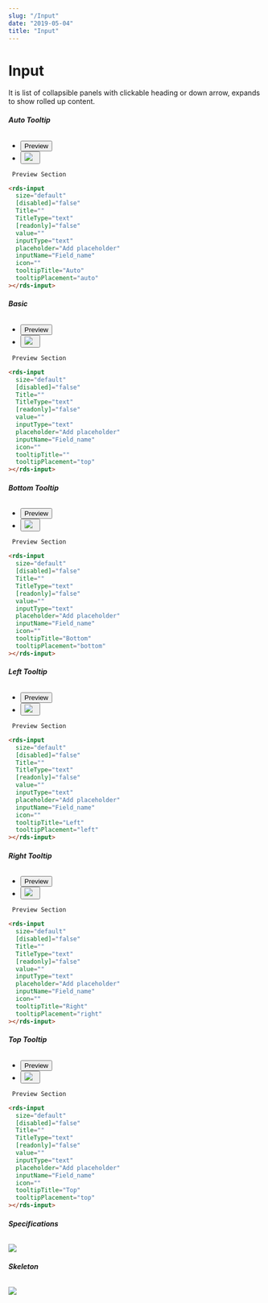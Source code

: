 ```yaml
---
slug: "/Input"
date: "2019-05-04"
title: "Input"
---
```

  
<!-- CSS only -->
<link href="https://cdn.jsdelivr.net/npm/bootstrap@5.1.3/dist/css/bootstrap.min.css" rel="stylesheet" integrity="sha384-1BmE4kWBq78iYhFldvKuhfTAU6auU8tT94WrHftjDbrCEXSU1oBoqyl2QvZ6jIW3" crossorigin="anonymous">
<link rel="stylesheet" rel="../../../../../../../raaghu/src/assets/css/main.css">
<link rel="stylesheet" rel="../../../../../../raaghu/src/assets/css/style-elements.css">


# Input

It is list of collapsible panels with clickable heading or down arrow, expands to show rolled up content.



<section class="py-4">
 <h6><b>Auto Tooltip </b> </h6>
  
  <div class="py-3">
    <div class="cust-tabs">
  <ul class="nav nav-tabs" id="myTab1" role="tablist">

  <li class="nav-item" role="presentation">
  <button class="nav-link active" id="preview-tab" data-bs-toggle="tab" data-bs-target="#preview1" type="button" role="tab" aria-controls="preview1" aria-selected="true">Preview</button>
  </li>

  <li class="nav-item" role="presentation">
  <button class="nav-link" id="code-tab" data-bs-toggle="tab" data-bs-target="#code1" type="button" role="tab" aria-controls="code" aria-selected="false"><img src="../../../../../../../raaghu/src/images/Angular_Icon.png"> &nbsp;
  <i class="bi bi-code-slash" style="font-size:1.0rem"></i></button>
  </li>
</ul>


<div class="tab-content card border" id="myTabContent1">

  <div class="tab-pane fade show active" id="preview1" role="tabpanel" aria-labelledby="preview-tab">
  
  <div class="contents bg-light p-5">

     Preview Section
     
  </div>
  </div>
  <div class="tab-pane fade" id="code1" role="tabpanel" aria-labelledby="code-tab">
     <div class="bg-dark text-white py-4 px-4" >

```html
<rds-input
  size="default"
  [disabled]="false"
  Title=""
  TitleType="text"
  [readonly]="false"
  value=""
  inputType="text"
  placeholder="Add placeholder"
  inputName="Field_name"
  icon=""
  tooltipTitle="Auto"
  tooltipPlacement="auto"
></rds-input>
```
</div>
  </div>


</div>
     </div>
  </div>

</section>

<section class="py-4">
 <h6><b>Basic </b> </h6>
  
  <div class="py-3">
    <div class="cust-tabs">
  <ul class="nav nav-tabs" id="myTab" role="tablist">

  <li class="nav-item" role="presentation">
  <button class="nav-link active" id="preview-tab" data-bs-toggle="tab" data-bs-target="#previewBasic" type="button" role="tab" aria-controls="previewBasic" aria-selected="true">Preview</button>
  </li>

  <li class="nav-item" role="presentation">
  <button class="nav-link" id="code-tab" data-bs-toggle="tab" data-bs-target="#codeBasic" type="button" role="tab" aria-controls="code" aria-selected="false"><img src="../../../../../../../raaghu/src/images/Angular_Icon.png"> &nbsp;
  <i class="bi bi-code-slash" style="font-size:1.0rem"></i></button>
  </li>
</ul>

<div class="tab-content card border" id="myTabContent1">

  <div class="tab-pane fade show active" id="previewBasic" role="tabpanel" aria-labelledby="preview-tab">
  
  <div class="contents bg-light p-5">

     Preview Section
     
  </div>
  </div>
  <div class="tab-pane fade" id="codeBasic" role="tabpanel" aria-labelledby="code-tab">
  <div class="contents bg-code">
     <div class=" py-4 px-4" >

```html
<rds-input
  size="default"
  [disabled]="false"
  Title=""
  TitleType="text"
  [readonly]="false"
  value=""
  inputType="text"
  placeholder="Add placeholder"
  inputName="Field_name"
  icon=""
  tooltipTitle=""
  tooltipPlacement="top"
></rds-input>
```
</div>
  </div>
</div>

</div>
     </div>
  </div>

</section>

<section class="py-4">
 <h6><b>Bottom Tooltip </b> </h6>
  
  <div class="py-3">
    <div class="cust-tabs">
  <ul class="nav nav-tabs" id="myTab" role="tablist">

  <li class="nav-item" role="presentation">
  <button class="nav-link active" id="preview-tab" data-bs-toggle="tab" data-bs-target="#previewBottom" type="button" role="tab" aria-controls="previewBottom" aria-selected="true">Preview</button>
  </li>

  <li class="nav-item" role="presentation">
  <button class="nav-link" id="code-tab" data-bs-toggle="tab" data-bs-target="#codeBottom" type="button" role="tab" aria-controls="codeBottom" aria-selected="false"><img src="../../../../../../../raaghu/src/images/Angular_Icon.png"> &nbsp;
  <i class="bi bi-code-slash" style="font-size:1.0rem"></i></button>
  </li>
</ul>


<div class="tab-content card border" id="myTabContent1">

  <div class="tab-pane fade show active" id="previewBottom" role="tabpanel" aria-labelledby="preview-tab">
  
  <div class="contents bg-light p-5">

     Preview Section
     
  </div>
  </div>
  <div class="tab-pane fade" id="codeBottom" role="tabpanel" aria-labelledby="code-tab">
     <div class="bg-dark text-white py-4 px-4" >

```html
<rds-input
  size="default"
  [disabled]="false"
  Title=""
  TitleType="text"
  [readonly]="false"
  value=""
  inputType="text"
  placeholder="Add placeholder"
  inputName="Field_name"
  icon=""
  tooltipTitle="Bottom"
  tooltipPlacement="bottom"
></rds-input>
```
</div>
  </div>


</div>
     </div>
  </div>

</section>

<section class="py-4">
 <h6><b>Left Tooltip </b> </h6>
  
  <div class="py-3">
    <div class="cust-tabs">
  <ul class="nav nav-tabs" id="myTab" role="tablist">

  <li class="nav-item" role="presentation">
  <button class="nav-link active" id="preview-tab" data-bs-toggle="tab" data-bs-target="#previewLeft" type="button" role="tab" aria-controls="previewLeft" aria-selected="true">Preview</button>
  </li>

  <li class="nav-item" role="presentation">
  <button class="nav-link" id="code-tab" data-bs-toggle="tab" data-bs-target="#codeLeft" type="button" role="tab" aria-controls="codeLeft" aria-selected="false"><img src="../../../../../../../raaghu/src/images/Angular_Icon.png"> &nbsp;
  <i class="bi bi-code-slash" style="font-size:1.0rem"></i></button>
  </li>
</ul>


<div class="tab-content card border" id="myTabContent1">

  <div class="tab-pane fade show active" id="previewLeft" role="tabpanel" aria-labelledby="preview-tab">
  
  <div class="contents bg-light p-5">

     Preview Section
     
  </div>
  </div>
  <div class="tab-pane fade" id="codeLeft" role="tabpanel" aria-labelledby="code-tab">
   <div class="contents bg-code">
     <div class=" py-4 px-4" >

```html
<rds-input
  size="default"
  [disabled]="false"
  Title=""
  TitleType="text"
  [readonly]="false"
  value=""
  inputType="text"
  placeholder="Add placeholder"
  inputName="Field_name"
  icon=""
  tooltipTitle="Left"
  tooltipPlacement="left"
></rds-input>
```
</div>
  </div>
</div>

</div>
     </div>
  </div>

</section>
<section class="py-4">
 <h6><b>Right Tooltip </b> </h6>
  
  <div class="py-3">
    <div class="cust-tabs">
  <ul class="nav nav-tabs" id="myTab" role="tablist">

  <li class="nav-item" role="presentation">
  <button class="nav-link active" id="preview-tab" data-bs-toggle="tab" data-bs-target="#previewRight" type="button" role="tab" aria-controls="previewRight" aria-selected="true">Preview</button>
  </li>

  <li class="nav-item" role="presentation">
  <button class="nav-link" id="code-tab" data-bs-toggle="tab" data-bs-target="#codeRight" type="button" role="tab" aria-controls="codeRight" aria-selected="false"><img src="../../../../../../../raaghu/src/images/Angular_Icon.png"> &nbsp;
  <i class="bi bi-code-slash" style="font-size:1.0rem"></i></button>
  </li>
</ul>


<div class="tab-content card border" id="myTabContent1">

  <div class="tab-pane fade show active" id="previewRight" role="tabpanel" aria-labelledby="preview-tab">
  
  <div class="contents bg-light p-5">

     Preview Section
     
  </div>
  </div>
  <div class="tab-pane fade" id="codeRight" role="tabpanel" aria-labelledby="code-tab">
   <div class="contents bg-code">
     <div class=" py-4 px-4" >

```html
<rds-input
  size="default"
  [disabled]="false"
  Title=""
  TitleType="text"
  [readonly]="false"
  value=""
  inputType="text"
  placeholder="Add placeholder"
  inputName="Field_name"
  icon=""
  tooltipTitle="Right"
  tooltipPlacement="right"
></rds-input>
```
</div>
  </div>
</div>

</div>
     </div>
  </div>

</section>
<section class="py-4">
 <h6><b>Top Tooltip </b> </h6>
  
  <div class="py-3">
    <div class="cust-tabs">
  <ul class="nav nav-tabs" id="myTab" role="tablist">

  <li class="nav-item" role="presentation">
  <button class="nav-link active" id="preview-tab" data-bs-toggle="tab" data-bs-target="#previewTop" type="button" role="tab" aria-controls="previewTop" aria-selected="true">Preview</button>
  </li>

  <li class="nav-item" role="presentation">
  <button class="nav-link" id="code-tab" data-bs-toggle="tab" data-bs-target="#codeTop" type="button" role="tab" aria-controls="codeTop" aria-selected="false"><img src="../../../../../../../raaghu/src/images/Angular_Icon.png"> &nbsp;
  <i class="bi bi-code-slash" style="font-size:1.0rem"></i></button>
  </li>
</ul>


<div class="tab-content card border" id="myTabContent1">

  <div class="tab-pane fade show active" id="previewTop" role="tabpanel" aria-labelledby="preview-tab">
  
  <div class="contents bg-light p-5">

     Preview Section
     
  </div>
  </div>
  <div class="tab-pane fade" id="codeTop" role="tabpanel" aria-labelledby="code-tab">
   <div class="contents bg-code">
     <div class=" py-4 px-4" >

```html
<rds-input
  size="default"
  [disabled]="false"
  Title=""
  TitleType="text"
  [readonly]="false"
  value=""
  inputType="text"
  placeholder="Add placeholder"
  inputName="Field_name"
  icon=""
  tooltipTitle="Top"
  tooltipPlacement="top"
></rds-input>
```
</div>
  </div>
</div>

</div>
     </div>
  </div>

</section>
<section class="py-4">
  <h6><b> Specifications</b></h6>
   <div class="py-3">
    <!-- Tab panes -->
   <div class="card border p-5">
    <div class="row">
       <div class="col-md-5">
          <img src="https://portal.raaghu.io/images/components/_input/img-3.png" class="img-fluid">
          </div> 
       </div>
      </div>
 </div>
    </section>
  <section class="py-4">
   <h6><b>Skeleton</b> </h6>
   <div class="py-3">
   <!-- Tab panes -->
    <div class="card border p-5">
     <div class="row">
     <div class="col-md-8">
       <img src="https://portal.raaghu.io/images/components/_input/img-4.png" class="img-fluid">
     </div> 
     </div>
    </div>
</div>
</section>